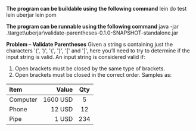 **The program can be buildable using the following command**
lein do test
lein uberjar
lein pom

**The program can be runnable using the following command**
java -jar .\target\uberjar\validate-parentheses-0.1.0-SNAPSHOT-standalone.jar


**Problem – Validate Parentheses**
Given a string s containing just the characters '(', ')', '{', '}', '[' and ']', here you’ll need to try to determine if the input string is valid.
An input string is considered valid if:
1.	Open brackets must be closed by the same type of brackets.
2.	Open brackets must be closed in the correct order.
Samples as:

| Item      |    Value | Qty  |
| :-------- | --------:| :--: |
| Computer  | 1600 USD |  5   |
| Phone     |   12 USD |  12  |
| Pipe      |    1 USD | 234  |
